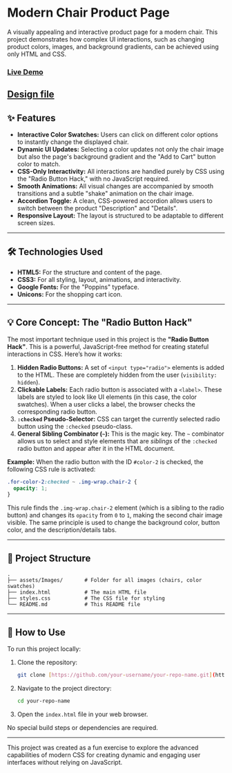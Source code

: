 # Modern Chair Product Page

A visually appealing and interactive product page for a modern chair. This project demonstrates how complex UI interactions, such as changing product colors, images, and background gradients, can be achieved using only HTML and CSS.

### [Live Demo](https://over-haull.github.io/modern-chair-page/)
[Design file](README-DESIGN.md)
---

## ✨ Features

* **Interactive Color Swatches:** Users can click on different color options to instantly change the displayed chair.
* **Dynamic UI Updates:** Selecting a color updates not only the chair image but also the page's background gradient and the "Add to Cart" button color to match.
* **CSS-Only Interactivity:** All interactions are handled purely by CSS using the "Radio Button Hack," with no JavaScript required.
* **Smooth Animations:** All visual changes are accompanied by smooth transitions and a subtle "shake" animation on the chair image.
* **Accordion Toggle:** A clean, CSS-powered accordion allows users to switch between the product "Description" and "Details".
* **Responsive Layout:** The layout is structured to be adaptable to different screen sizes.

---

## 🛠️ Technologies Used

* **HTML5:** For the structure and content of the page.
* **CSS3:** For all styling, layout, animations, and interactivity.
* **Google Fonts:** For the "Poppins" typeface.
* **Unicons:** For the shopping cart icon.

---

## 💡 Core Concept: The "Radio Button Hack"

The most important technique used in this project is the **"Radio Button Hack"**. This is a powerful, JavaScript-free method for creating stateful interactions in CSS. Here’s how it works:

1.  **Hidden Radio Buttons:** A set of `<input type="radio">` elements is added to the HTML. These are completely hidden from the user (`visibility: hidden`).
2.  **Clickable Labels:** Each radio button is associated with a `<label>`. These labels are styled to look like UI elements (in this case, the color swatches). When a user clicks a label, the browser checks the corresponding radio button.
3.  **`:checked` Pseudo-Selector:** CSS can target the currently selected radio button using the `:checked` pseudo-class.
4.  **General Sibling Combinator (`~`):** This is the magic key. The `~` combinator allows us to select and style elements that are *siblings* of the `:checked` radio button and appear after it in the HTML document.

**Example:**
When the radio button with the ID `#color-2` is checked, the following CSS rule is activated:
```css
.for-color-2:checked ~ .img-wrap.chair-2 {
  opacity: 1;
}
```
This rule finds the `.img-wrap.chair-2` element (which is a sibling to the radio button) and changes its `opacity` from `0` to `1`, making the second chair image visible. The same principle is used to change the background color, button color, and the description/details tabs.

---

## 📂 Project Structure

```
.
├── assets/Images/       # Folder for all images (chairs, color swatches)
├── index.html           # The main HTML file
├── styles.css           # The CSS file for styling
└── README.md            # This README file
```

---

## 🚀 How to Use

To run this project locally:

1.  Clone the repository:
    ```bash
    git clone [https://github.com/your-username/your-repo-name.git](https://github.com/your-username/your-repo-name.git)
    ```
2.  Navigate to the project directory:
    ```bash
    cd your-repo-name
    ```
3.  Open the `index.html` file in your web browser.

No special build steps or dependencies are required.

---

This project was created as a fun exercise to explore the advanced capabilities of modern CSS for creating dynamic and engaging user interfaces without relying on JavaScript.
